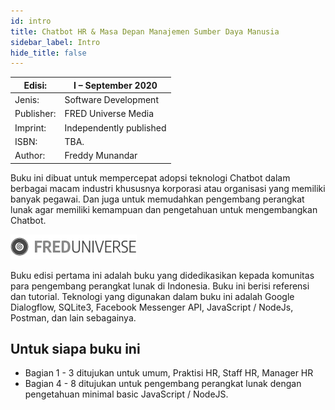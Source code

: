 ```yaml
---
id: intro
title: Chatbot HR & Masa Depan Manajemen Sumber Daya Manusia
sidebar_label: Intro
hide_title: false
---
```


|Edisi:| I – September 2020|
|------|------|
|Jenis:| Software Development|
|Publisher:| FRED Universe Media|
|Imprint:| Independently published|
|ISBN: |TBA.|
|Author: |Freddy Munandar|


Buku ini dibuat untuk mempercepat adopsi teknologi Chatbot dalam berbagai macam industri khususnya korporasi atau organisasi yang memiliki banyak pegawai. 
Dan juga untuk memudahkan pengembang perangkat lunak agar memiliki kemampuan dan pengetahuan untuk mengembangkan Chatbot.

![FREDUNIVERSE LOGO](./assets/freduniverse-logo.png)

Buku edisi pertama ini adalah buku yang didedikasikan kepada komunitas para pengembang perangkat lunak di Indonesia. Buku ini berisi referensi dan tutorial.
Teknologi yang digunakan dalam buku ini adalah Google Dialogflow, SQLite3, Facebook Messenger API, JavaScript / NodeJs, Postman, dan lain sebagainya.

## Untuk siapa buku ini

- Bagian 1 - 3 ditujukan untuk umum, Praktisi HR, Staff HR, Manager HR
- Bagian 4 - 8 ditujukan untuk pengembang perangkat lunak dengan pengetahuan minimal basic JavaScript / NodeJS.
